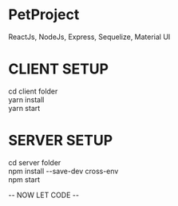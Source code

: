 # PetProject
ReactJs, NodeJs, Express, Sequelize, Material UI

# CLIENT SETUP
cd client folder <br />
yarn install <br />
yarn start <br />

# SERVER SETUP
cd server folder  <br />
npm install --save-dev cross-env <br />
npm start <br />

-- NOW LET CODE --
